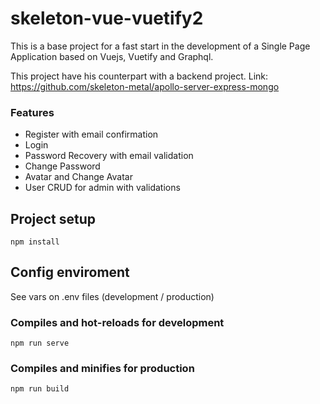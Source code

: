 # skeleton-vue-vuetify2
This is a base project for a fast start in the development of a Single Page Application based on Vuejs, Vuetify and Graphql.

This project have his counterpart with a backend project.
Link: https://github.com/skeleton-metal/apollo-server-express-mongo

### Features
- Register with email confirmation
- Login
- Password Recovery with email validation
- Change Password
- Avatar and Change Avatar
- User CRUD for admin with validations

## Project setup
```
npm install
```

## Config enviroment
See vars on .env files (development / production)

### Compiles and hot-reloads for development
```
npm run serve
```

### Compiles and minifies for production
```
npm run build
```
